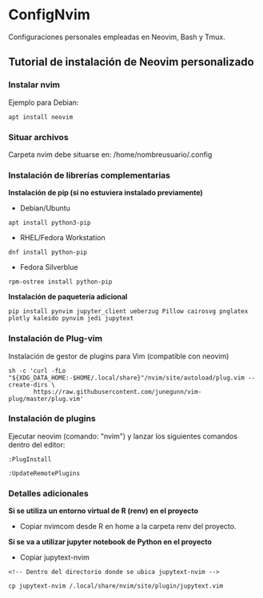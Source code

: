 # ConfigNvim

Configuraciones personales empleadas en Neovim, Bash y Tmux.

## Tutorial de instalación de Neovim personalizado

### Instalar nvim

Ejemplo para Debian:

```
apt install neovim
```

### Situar archivos

Carpeta nvim debe situarse en: /home/nombreusuario/.config

### Instalación de librerías complementarias

**Instalación de pip (si no estuviera instalado previamente)**

* Debian/Ubuntu

```
apt install python3-pip
```

* RHEL/Fedora Workstation

```
dnf install python-pip
```

* Fedora Silverblue
```
rpm-ostree install python-pip
```

**Instalación de paquetería adicional**

```
pip install pynvim jupyter_client ueberzug Pillow cairosvg pnglatex plotly kaleido pynvim jedi jupytext
```

### Instalación de Plug-vim

Instalación de gestor de plugins para Vim (compatible con neovim)

```
sh -c 'curl -fLo "${XDG_DATA_HOME:-$HOME/.local/share}"/nvim/site/autoload/plug.vim --create-dirs \
       https://raw.githubusercontent.com/junegunn/vim-plug/master/plug.vim'
```

### Instalación de plugins

Ejecutar neovim (comando: "nvim") y lanzar los siguientes comandos dentro del editor:

```
:PlugInstall

:UpdateRemotePlugins
```

### Detalles adicionales

**Si se utiliza un entorno virtual de R (renv) en el proyecto**

* Copiar nvimcom desde R en home a la carpeta renv del proyecto.

**Si se va a utilizar jupyter notebook de Python en el proyecto**

* Copiar jupytext-nvim

```
<!-- Dentro del directorio donde se ubica jupytext-nvim -->

cp jupytext-nvim /.local/share/nvim/site/plugin/jupytext.vim
```




